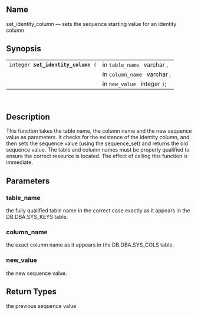 <div>

<div>

</div>

<div>

## Name

set_identity_column — sets the sequence starting value for an identity
column

</div>

<div>

## Synopsis

<div>

|                                         |                              |
|-----------------------------------------|------------------------------|
| `integer `**`set_identity_column`**` (` | in `table_name ` varchar ,   |
|                                         | in `column_name ` varchar ,  |
|                                         | in `new_value ` integer `)`; |

<div>

 

</div>

</div>

</div>

<div>

## Description

This function takes the table name, the column name and the new sequence
value as parameters. It checks for the existence of the identity column,
and then sets the sequence value (using the sequence_set) and returns
the old sequence value. The table and column names must be properly
qualified to ensure the correct resource is located. The effect of
calling this function is immediate.

</div>

<div>

## Parameters

<div>

### table_name

the fully qualified table name in the correct case exactly as it appears
in the DB.DBA.SYS_KEYS table.

</div>

<div>

### column_name

the exact column name as it appears in the DB.DBA.SYS_COLS table.

</div>

<div>

### new_value

the new sequence value.

</div>

</div>

<div>

## Return Types

the previous sequence value

</div>

</div>
